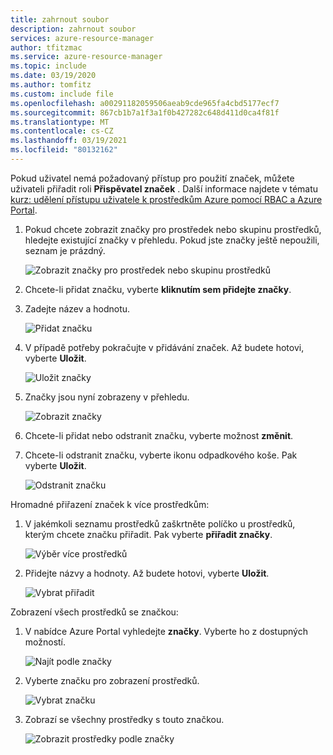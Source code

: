 ```yaml
---
title: zahrnout soubor
description: zahrnout soubor
services: azure-resource-manager
author: tfitzmac
ms.service: azure-resource-manager
ms.topic: include
ms.date: 03/19/2020
ms.author: tomfitz
ms.custom: include file
ms.openlocfilehash: a00291182059506aeab9cde965fa4cbd5177ecf7
ms.sourcegitcommit: 867cb1b7a1f3a1f0b427282c648d411d0ca4f81f
ms.translationtype: MT
ms.contentlocale: cs-CZ
ms.lasthandoff: 03/19/2021
ms.locfileid: "80132162"
---
```

Pokud uživatel nemá požadovaný přístup pro použití značek, můžete uživateli přiřadit roli **Přispěvatel značek** . Další informace najdete v tématu [kurz: udělení přístupu uživatele k prostředkům Azure pomocí RBAC a Azure Portal](../articles/role-based-access-control/quickstart-assign-role-user-portal.md).

1. Pokud chcete zobrazit značky pro prostředek nebo skupinu prostředků, hledejte existující značky v přehledu. Pokud jste značky ještě nepoužili, seznam je prázdný.

   ![Zobrazit značky pro prostředek nebo skupinu prostředků](./media/resource-manager-tag-resources/view-tags.png)

1. Chcete-li přidat značku, vyberte **kliknutím sem přidejte značky**.

1. Zadejte název a hodnotu.

   ![Přidat značku](./media/resource-manager-tag-resources/add-tag.png)

1. V případě potřeby pokračujte v přidávání značek. Až budete hotovi, vyberte **Uložit**.

   ![Uložit značky](./media/resource-manager-tag-resources/save-tags.png)

1. Značky jsou nyní zobrazeny v přehledu.

   ![Zobrazit značky](./media/resource-manager-tag-resources/view-new-tags.png)

1. Chcete-li přidat nebo odstranit značku, vyberte možnost **změnit**.

1. Chcete-li odstranit značku, vyberte ikonu odpadkového koše. Pak vyberte **Uložit**.

   ![Odstranit značku](./media/resource-manager-tag-resources/delete-tag.png)

Hromadné přiřazení značek k více prostředkům:

1. V jakémkoli seznamu prostředků zaškrtněte políčko u prostředků, kterým chcete značku přiřadit. Pak vyberte **přiřadit značky**.

   ![Výběr více prostředků](./media/resource-manager-tag-resources/select-multiple-resources.png)

1. Přidejte názvy a hodnoty. Až budete hotovi, vyberte **Uložit**.

   ![Vybrat přiřadit](./media/resource-manager-tag-resources/select-assign.png)

Zobrazení všech prostředků se značkou:

1. V nabídce Azure Portal vyhledejte **značky**. Vyberte ho z dostupných možností.

   ![Najít podle značky](./media/resource-manager-tag-resources/find-tags-general.png)

1. Vyberte značku pro zobrazení prostředků.

   ![Vybrat značku](./media/resource-manager-tag-resources/select-tag.png)

1. Zobrazí se všechny prostředky s touto značkou.

   ![Zobrazit prostředky podle značky](./media/resource-manager-tag-resources/view-resources-by-tag.png)
